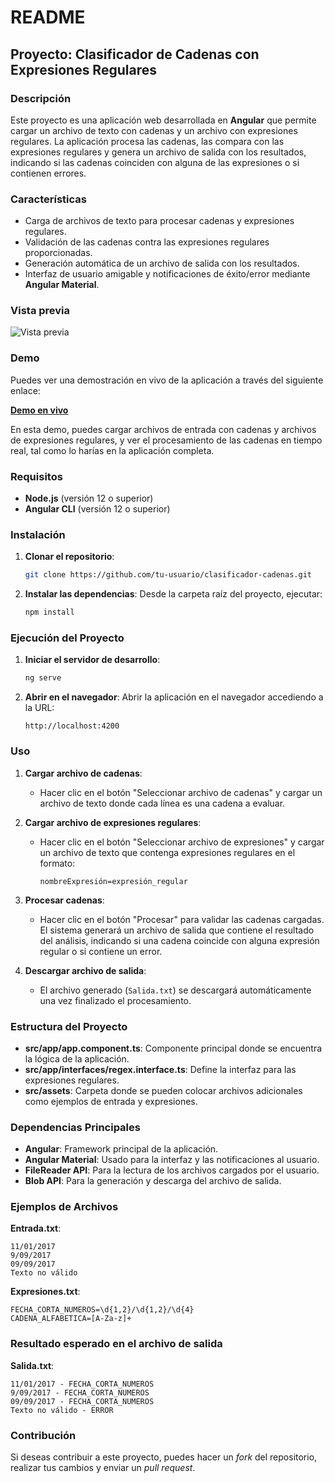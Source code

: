 # README

## Proyecto: Clasificador de Cadenas con Expresiones Regulares

### Descripción

Este proyecto es una aplicación web desarrollada en **Angular** que permite cargar un archivo de texto con cadenas y un archivo con expresiones regulares. La aplicación procesa las cadenas, las compara con las expresiones regulares y genera un archivo de salida con los resultados, indicando si las cadenas coinciden con alguna de las expresiones o si contienen errores.

### Características

- Carga de archivos de texto para procesar cadenas y expresiones regulares.
- Validación de las cadenas contra las expresiones regulares proporcionadas.
- Generación automática de un archivo de salida con los resultados.
- Interfaz de usuario amigable y notificaciones de éxito/error mediante **Angular Material**.

### Vista previa

![Vista previa](https://github.com/user-attachments/assets/988fb471-bc82-439d-be58-1f135636a867)


### Demo

Puedes ver una demostración en vivo de la aplicación a través del siguiente enlace:

[**Demo en vivo**](https://b3rert.github.io/ng-rexeg/)

En esta demo, puedes cargar archivos de entrada con cadenas y archivos de expresiones regulares, y ver el procesamiento de las cadenas en tiempo real, tal como lo harías en la aplicación completa.

### Requisitos

- **Node.js** (versión 12 o superior)
- **Angular CLI** (versión 12 o superior)

### Instalación

1. **Clonar el repositorio**:
   ```bash
   git clone https://github.com/tu-usuario/clasificador-cadenas.git
   ```

2. **Instalar las dependencias**:
   Desde la carpeta raíz del proyecto, ejecutar:
   ```bash
   npm install
   ```

### Ejecución del Proyecto

1. **Iniciar el servidor de desarrollo**:
   ```bash
   ng serve
   ```

2. **Abrir en el navegador**:
   Abrir la aplicación en el navegador accediendo a la URL:
   ```
   http://localhost:4200
   ```

### Uso

1. **Cargar archivo de cadenas**:
   - Hacer clic en el botón "Seleccionar archivo de cadenas" y cargar un archivo de texto donde cada línea es una cadena a evaluar.

2. **Cargar archivo de expresiones regulares**:
   - Hacer clic en el botón "Seleccionar archivo de expresiones" y cargar un archivo de texto que contenga expresiones regulares en el formato:
     ```
     nombreExpresión=expresión_regular
     ```

3. **Procesar cadenas**:
   - Hacer clic en el botón "Procesar" para validar las cadenas cargadas. El sistema generará un archivo de salida que contiene el resultado del análisis, indicando si una cadena coincide con alguna expresión regular o si contiene un error.

4. **Descargar archivo de salida**:
   - El archivo generado (`Salida.txt`) se descargará automáticamente una vez finalizado el procesamiento.

### Estructura del Proyecto

- **src/app/app.component.ts**: Componente principal donde se encuentra la lógica de la aplicación.
- **src/app/interfaces/regex.interface.ts**: Define la interfaz para las expresiones regulares.
- **src/assets**: Carpeta donde se pueden colocar archivos adicionales como ejemplos de entrada y expresiones.

### Dependencias Principales

- **Angular**: Framework principal de la aplicación.
- **Angular Material**: Usado para la interfaz y las notificaciones al usuario.
- **FileReader API**: Para la lectura de los archivos cargados por el usuario.
- **Blob API**: Para la generación y descarga del archivo de salida.

### Ejemplos de Archivos

**Entrada.txt**:
```
11/01/2017
9/09/2017
09/09/2017
Texto no válido
```

**Expresiones.txt**:
```
FECHA_CORTA_NUMEROS=\d{1,2}/\d{1,2}/\d{4}
CADENA_ALFABETICA=[A-Za-z]+
```

### Resultado esperado en el archivo de salida

**Salida.txt**:
```
11/01/2017 - FECHA_CORTA_NUMEROS
9/09/2017 - FECHA_CORTA_NUMEROS
09/09/2017 - FECHA_CORTA_NUMEROS
Texto no válido - ERROR
```

### Contribución

Si deseas contribuir a este proyecto, puedes hacer un *fork* del repositorio, realizar tus cambios y enviar un *pull request*.
